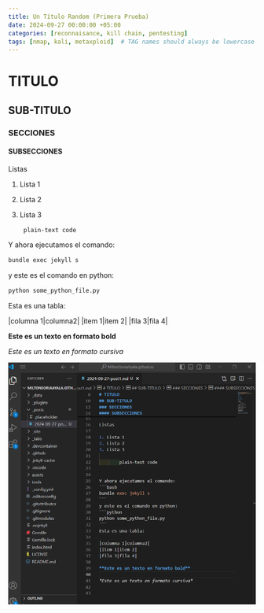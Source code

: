 ```yaml
---
title: Un Título Random (Primera Prueba)
date: 2024-09-27 00:00:00 +05:00
categories: [reconnaisance, kill chain, pentesting]
tags: [nmap, kali, metaxploid]  # TAG names should always be lowercase
---
```


# TITULO

## SUB-TITULO

### SECCIONES

#### SUBSECCIONES

Listas

1. Lista 1
2. Lista 2
3. Lista 3

        plain-text code 


Y ahora ejecutamos el comando:
```bash
bundle exec jekyll s
```
y este es el comando en python:
```python
python some_python_file.py
```
Esta es una tabla:

|columna 1|columna2|
|item 1|item 2|
|fila 3|fila 4|

**Este es un texto en formato bold**

*Este es un texto en formato cursiva*

![figure1](/assets/images/figure1.png)

